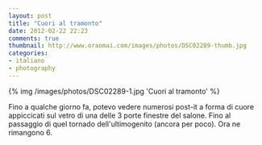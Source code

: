 ```yaml
---
layout: post
title: "Cuori al tramonto"
date: 2012-02-22 22:23
comments: true
thumbnail: http://www.oraomai.com/images/photos/DSC02289-thumb.jpg
categories:
- italiano
- photography
---
```

{% img /images/photos/DSC02289-1.jpg 'Cuori al tramonto' %}

Fino a qualche giorno fa, potevo vedere numerosi post-it a forma di cuore appiccicati sul vetro di una delle 3 porte finestre del salone. Fino al passaggio di quel tornado dell'ultimogenito (ancora per poco). Ora ne rimangono 6.

